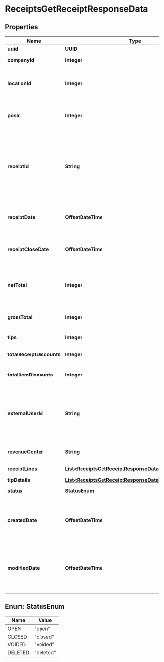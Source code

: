 

# ReceiptsGetReceiptResponseData


## Properties

| Name | Type | Description | Notes |
|------------ | ------------- | ------------- | -------------|
|**uuid** | **UUID** |  |  [optional] |
|**companyId** | **Integer** | The id of the company |  [optional] |
|**locationId** | **Integer** | The id of the location where this receipt was created |  |
|**posId** | **Integer** | The ID of the POS system that generated the receipt |  [optional] |
|**receiptId** | **String** | ID available to the client in the POS UI. Be it a GUID, a receipt number, a composite of date and ID and terminal, etc |  |
|**receiptDate** | **OffsetDateTime** | ISO8601 date and time in UTC when receipt was created |  [optional] |
|**receiptCloseDate** | **OffsetDateTime** | ISO8601 date and time in UTC when receipt was closed |  [optional] |
|**netTotal** | **Integer** | Net total of the receipt in cents, pre tax, post-discounts, pre tips |  |
|**grossTotal** | **Integer** | Gross total of the receipt in cents |  [optional] |
|**tips** | **Integer** | Total tips in cents |  [optional] |
|**totalReceiptDiscounts** | **Integer** | Total receipt discounts in cents |  [optional] |
|**totalItemDiscounts** | **Integer** | Item discounts in cents |  [optional] |
|**externalUserId** | **String** | ID available to the client in the POS UI. Representing the user responsible for creation of receipt. |  [optional] |
|**revenueCenter** | **String** | ID of the revenue center |  [optional] |
|**receiptLines** | [**List&lt;ReceiptsGetReceiptResponseDataReceiptLinesInner&gt;**](ReceiptsGetReceiptResponseDataReceiptLinesInner.md) | Receipt line items |  [optional] |
|**tipDetails** | [**List&lt;ReceiptsGetReceiptResponseDataTipDetailsInner&gt;**](ReceiptsGetReceiptResponseDataTipDetailsInner.md) | Tip line items |  [optional] |
|**status** | [**StatusEnum**](#StatusEnum) | Status of the receipt |  [optional] |
|**createdDate** | **OffsetDateTime** | ISO8601 date and time in UTC when receipt was created in 7shifts system |  [optional] |
|**modifiedDate** | **OffsetDateTime** | ISO8601 date and time in UTC when receipt was last updated in 7shifts system |  [optional] |



## Enum: StatusEnum

| Name | Value |
|---- | -----|
| OPEN | &quot;open&quot; |
| CLOSED | &quot;closed&quot; |
| VOIDED | &quot;voided&quot; |
| DELETED | &quot;deleted&quot; |



